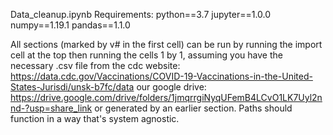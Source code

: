 Data_cleanup.ipynb
Requirements:
python==3.7
jupyter==1.0.0
numpy==1.19.1
pandas==1.1.0

All sections (marked by v# in the first cell) can be run by running the import cell at the top then running the cells 1 by 1, assuming you have the necessary .csv file from the cdc website:
https://data.cdc.gov/Vaccinations/COVID-19-Vaccinations-in-the-United-States-Jurisdi/unsk-b7fc/data
our google drive:
https://drive.google.com/drive/folders/1jmqrrgiNyqUFemB4LCvO1LK7Uyl2nnd-?usp=share_link
or generated by an earlier section.
Paths should function in a way that's system agnostic.

